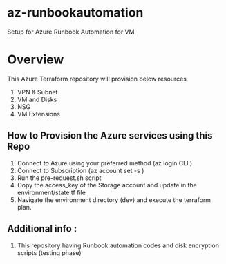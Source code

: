 # az-runbookautomation
Setup for Azure Runbook Automation for VM

# Overview  

This Azure Terraform repository will provision below resources

1. VPN & Subnet
2. VM and Disks
3. NSG
4. VM Extensions

## How to Provision the Azure services using this Repo
1. Connect to Azure using your preferred method (az login CLI )
2. Connect to Subscription (az account set -s <Subscriptionid>)
3. Run the pre-request.sh script
4. Copy the access_key of the Storage account and update in the environment/state.tf file
5. Navigate the environment directory (dev) and execute the terraform plan.

## Additional info :

1. This repository having Runbook automation codes and disk encryption scripts (testing phase)
